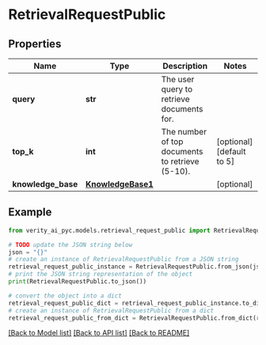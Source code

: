 # RetrievalRequestPublic


## Properties

Name | Type | Description | Notes
------------ | ------------- | ------------- | -------------
**query** | **str** | The user query to retrieve documents for. | 
**top_k** | **int** | The number of top documents to retrieve (5-10). | [optional] [default to 5]
**knowledge_base** | [**KnowledgeBase1**](KnowledgeBase1.md) |  | [optional] 

## Example

```python
from verity_ai_pyc.models.retrieval_request_public import RetrievalRequestPublic

# TODO update the JSON string below
json = "{}"
# create an instance of RetrievalRequestPublic from a JSON string
retrieval_request_public_instance = RetrievalRequestPublic.from_json(json)
# print the JSON string representation of the object
print(RetrievalRequestPublic.to_json())

# convert the object into a dict
retrieval_request_public_dict = retrieval_request_public_instance.to_dict()
# create an instance of RetrievalRequestPublic from a dict
retrieval_request_public_from_dict = RetrievalRequestPublic.from_dict(retrieval_request_public_dict)
```
[[Back to Model list]](../README.md#documentation-for-models) [[Back to API list]](../README.md#documentation-for-api-endpoints) [[Back to README]](../README.md)


